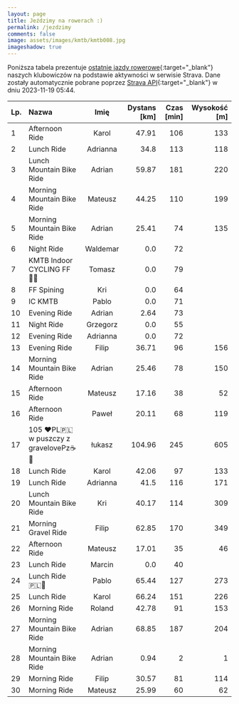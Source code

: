 ```yaml
---
layout: page
title: Jeździmy na rowerach :)
permalink: /jezdzimy
comments: false
image: assets/images/kmtb/kmtb008.jpg
imageshadow: true
---
```


Poniższa tabela prezentuje [ostatnie jazdy rowerowe](https://www.strava.com/clubs/336381){:target="_blank"} naszych klubowiczów na podstawie aktywności w serwisie Strava. Dane zostały automatycznie pobrane poprzez [Strava API](https://developers.strava.com/docs/reference/#api-Clubs-getClubActivitiesById){:target="_blank"} w dniu 2023-11-19 05:44.

Lp. | Nazwa | Imię | Dystans [km] | Czas [min] | Wysokość [m]
:--- | :--- | :---: | ---: | ---: | ---:
1|Afternoon Ride|Karol|47.91|106|133
2|Lunch Ride|Adrianna|34.8|113|118
3|Lunch Mountain Bike Ride|Adrian|59.87|181|220
4|Morning Mountain Bike Ride|Mateusz|44.25|110|199
5|Morning Mountain Bike Ride|Adrian|25.41|74|135
6|Night Ride|Waldemar|0.0|72|
7|KMTB Indoor CYCLING FF💪🏻|Tomasz|0.0|79|
8|FF Spining|Kri|0.0|64|
9|IC KMTB|Pablo|0.0|71|
10|Evening Ride|Adrian|2.64|73|
11|Night Ride|Grzegorz|0.0|55|
12|Evening Ride|Adrianna|0.0|72|
13|Evening Ride|Filip|36.71|96|156
14|Morning Mountain Bike Ride|Adrian|25.46|78|150
15|Afternoon Ride|Mateusz|17.16|38|52
16|Afternoon Ride|Paweł|20.11|68|119
17|105 ❤️PL🇵🇱 w puszczy z gravelovePz☕🍂|łukasz|104.96|245|605
18|Lunch Ride|Karol|42.06|97|133
19|Lunch Ride|Adrianna|41.5|116|171
20|Lunch Mountain Bike Ride|Kri|40.17|114|309
21|Morning Gravel Ride|Filip|62.85|170|349
22|Afternoon Ride|Mateusz|17.01|35|46
23|Lunch Ride|Marcin|0.0|40|
24|Lunch Ride 🇵🇱🥐|Pablo|65.44|127|273
25|Lunch Ride|Karol|66.24|151|226
26|Morning Ride|Roland|42.78|91|153
27|Morning Mountain Bike Ride|Adrian|68.85|187|204
28|Morning Mountain Bike Ride|Adrian|0.94|2|1
29|Morning Ride|Filip|30.57|81|114
30|Morning Ride|Mateusz|25.99|60|62
